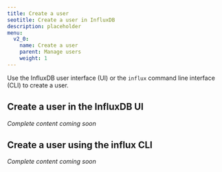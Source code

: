 ```yaml
---
title: Create a user
seotitle: Create a user in InfluxDB
description: placeholder
menu:
  v2_0:
    name: Create a user
    parent: Manage users
    weight: 1
---
```


Use the InfluxDB user interface (UI) or the `influx` command line interface (CLI)
to create a user.

## Create a user in the InfluxDB UI

_Complete content coming soon_

## Create a user using the influx CLI

_Complete content coming soon_
